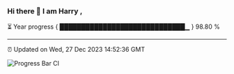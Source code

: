 ### Hi there 👋 I am Harry , 

⏳ Year progress { █████████████████████████████▁ } 98.80 %

---

⏰ Updated on Wed, 27 Dec 2023 14:52:36 GMT

![Progress Bar CI](https://github.com/duykhang68/duykhang68/workflows/Progress%20Bar%20CI/badge.svg)
